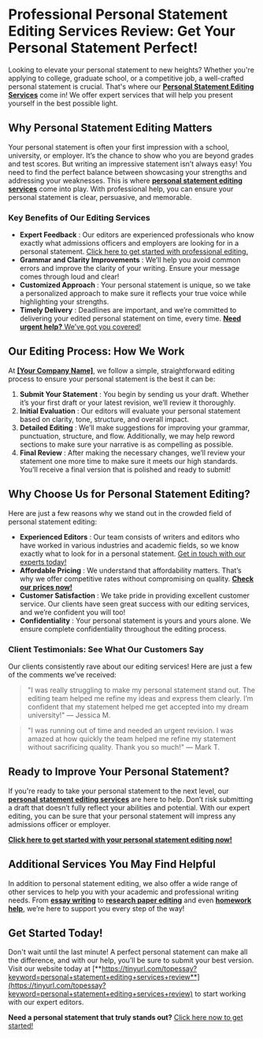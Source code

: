 # Professional Personal Statement Editing Services Review: Get Your Personal Statement Perfect!

Looking to elevate your personal statement to new heights? Whether you're applying to college, graduate school, or a competitive job, a well-crafted personal statement is crucial. That's where our [**Personal Statement Editing Services**](https://tinyurl.com/topessay?keyword=personal+statement+editing+services+review) come in! We offer expert services that will help you present yourself in the best possible light.

## Why Personal Statement Editing Matters

Your personal statement is often your first impression with a school, university, or employer. It’s the chance to show who you are beyond grades and test scores. But writing an impressive statement isn’t always easy! You need to find the perfect balance between showcasing your strengths and addressing your weaknesses. This is where [**personal statement editing services**](https://tinyurl.com/topessay?keyword=personal+statement+editing+services+review) come into play. With professional help, you can ensure your personal statement is clear, persuasive, and memorable.

### Key Benefits of Our Editing Services

- **Expert Feedback** : Our editors are experienced professionals who know exactly what admissions officers and employers are looking for in a personal statement. [Click here to get started with professional editing.](https://tinyurl.com/topessay?keyword=personal+statement+editing+services+review)
- **Grammar and Clarity Improvements** : We’ll help you avoid common errors and improve the clarity of your writing. Ensure your message comes through loud and clear!
- **Customized Approach** : Your personal statement is unique, so we take a personalized approach to make sure it reflects your true voice while highlighting your strengths.
- **Timely Delivery** : Deadlines are important, and we’re committed to delivering your edited personal statement on time, every time. [**Need urgent help?** We’ve got you covered!](https://tinyurl.com/topessay?keyword=personal+statement+editing+services+review)

## Our Editing Process: How We Work

At [**[Your Company Name]**](https://tinyurl.com/topessay?keyword=personal+statement+editing+services+review), we follow a simple, straightforward editing process to ensure your personal statement is the best it can be:

1. **Submit Your Statement** : You begin by sending us your draft. Whether it’s your first draft or your latest revision, we’ll review it thoroughly.
2. **Initial Evaluation** : Our editors will evaluate your personal statement based on clarity, tone, structure, and overall impact.
3. **Detailed Editing** : We’ll make suggestions for improving your grammar, punctuation, structure, and flow. Additionally, we may help reword sections to make sure your narrative is as compelling as possible.
4. **Final Review** : After making the necessary changes, we’ll review your statement one more time to make sure it meets our high standards. You’ll receive a final version that is polished and ready to submit!

## Why Choose Us for Personal Statement Editing?

Here are just a few reasons why we stand out in the crowded field of personal statement editing:

- **Experienced Editors** : Our team consists of writers and editors who have worked in various industries and academic fields, so we know exactly what to look for in a personal statement. [Get in touch with our experts today!](https://tinyurl.com/topessay?keyword=personal+statement+editing+services+review)
- **Affordable Pricing** : We understand that affordability matters. That’s why we offer competitive rates without compromising on quality. [**Check our prices now!**](https://tinyurl.com/topessay?keyword=personal+statement+editing+services+review)
- **Customer Satisfaction** : We take pride in providing excellent customer service. Our clients have seen great success with our editing services, and we’re confident you will too!
- **Confidentiality** : Your personal statement is yours and yours alone. We ensure complete confidentiality throughout the editing process.

### Client Testimonials: See What Our Customers Say

Our clients consistently rave about our editing services! Here are just a few of the comments we’ve received:

> "I was really struggling to make my personal statement stand out. The editing team helped me refine my ideas and express them clearly. I’m confident that my statement helped me get accepted into my dream university!" — Jessica M.

> "I was running out of time and needed an urgent revision. I was amazed at how quickly the team helped me refine my statement without sacrificing quality. Thank you so much!" — Mark T.

## Ready to Improve Your Personal Statement?

If you're ready to take your personal statement to the next level, our [**personal statement editing services**](https://tinyurl.com/topessay?keyword=personal+statement+editing+services+review) are here to help. Don’t risk submitting a draft that doesn’t fully reflect your abilities and potential. With our expert editing, you can be sure that your personal statement will impress any admissions officer or employer.

[**Click here to get started with your personal statement editing now!**](https://tinyurl.com/topessay?keyword=personal+statement+editing+services+review)

## Additional Services You May Find Helpful

In addition to personal statement editing, we also offer a wide range of other services to help you with your academic and professional writing needs. From [**essay writing**](https://tinyurl.com/topessay?keyword=personal+statement+editing+services+review) to [**research paper editing**](https://tinyurl.com/topessay?keyword=personal+statement+editing+services+review) and even [**homework help**](https://tinyurl.com/topessay?keyword=personal+statement+editing+services+review), we’re here to support you every step of the way!

## Get Started Today!

Don't wait until the last minute! A perfect personal statement can make all the difference, and with our help, you’ll be sure to submit your best version. Visit our website today at [**https://tinyurl.com/topessay?keyword=personal+statement+editing+services+review**](https://tinyurl.com/topessay?keyword=personal+statement+editing+services+review) to start working with our expert editors.

**Need a personal statement that truly stands out?** [Click here now to get started!](https://tinyurl.com/topessay?keyword=personal+statement+editing+services+review)
